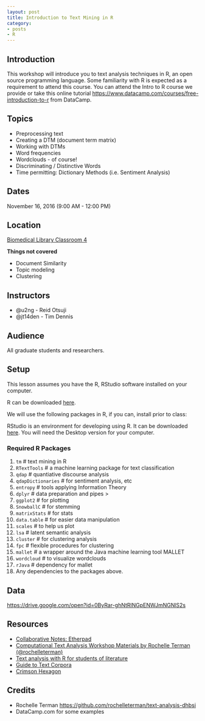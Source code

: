 ```yaml
---
layout: post
title: Introduction to Text Mining in R
category:
- posts
- R
---
```


## Introduction

This workshop will introduce you to text analysis techniques in R, an open source programming language. Some familiarity with R is expected as a requirement to attend this course.  You can attend the Intro to R course we provide or take this online tutorial <https://www.datacamp.com/courses/free-introduction-to-r> from DataCamp.

## Topics

* Preprocessing text  
* Creating a DTM (document term matrix)
* Working with DTMs
* Word frequencies
* Wordclouds - of course!
* Discriminating / Distinctive Words
* Time permitting: Dictionary Methods (i.e. Sentiment Analysis)

## Dates
November 16, 2016 (9:00 AM - 12:00 PM)

## Location
[Biomedical Library Classroom 4](http://maps.google.com/maps?q=32.875270,%20-117.236917)

**Things not covered**

* Document Similarity
* Topic modeling
* Clustering

## Instructors

* @u2ng - Reid Otsuji
* @jt14den - Tim Dennis

## Audience

All graduate students and researchers.

## Setup

This lesson assumes you have the R, RStudio software installed on your computer.

R can be downloaded [here](https://cran.r-project.org/mirrors.html).

We will use the following packages in R, if you can, install prior to class:

RStudio is an environment for developing using R. It can be downloaded [here](https://www.rstudio.com/products/rstudio/download/). You will need the Desktop version for your computer.

###  Required R Packages

1. `tm` # text mining in R
2. `RTextTools` # a machine learning package for text classification
3. `qdap` # quantiative discourse analysis
4. `qdapDictionaries` # for sentiment analysis, etc
4. `entropy` # tools applying Information Theory
5. `dplyr` # data preparation and pipes $>$
6. `ggplot2` # for plotting
7. `SnowballC` # for stemming
8. `matrixStats` # for stats
9. `data.table` # for easier data manipulation
10. `scales` # to help us plot
11. `lsa` # latent semantic analysis
12. `cluster` # for clustering analysis
13. `fpc` # flexible procedures for clustering
14. `mallet` # a wrapper around the Java machine learning tool MALLET
15. `wordcloud` # to visualize wordclouds
16. `rJava` # dependency for mallet
17. Any dependencies to the packages above.

## Data

<https://drive.google.com/open?id=0ByRar-ghNtRlNGpENWJmNGNlS2s>

## Resources
* [Collaborative Notes: Etherpad](http://pad.software-carpentry.org/r-txt-analysis)
* [Computational Text Analysis Workshop Materials by Rochelle Terman (@rochelleterman)
](https://github.com/rochelleterman/text-analysis-dhbsi)
* [Text analysis with R for students of literature](http://roger.ucsd.edu/record=b8216276~S9)
* [Guide to Text Corpora](http://ucsd.libguides.com/data-statistics/textmining)
* [Crimson Hexagon](http://ucsd.libguides.com/data-statistics/crimsonhexagon)

## Credits

* Rochelle Terman <https://github.com/rochelleterman/text-analysis-dhbsi>
* DataCamp.com for some examples

